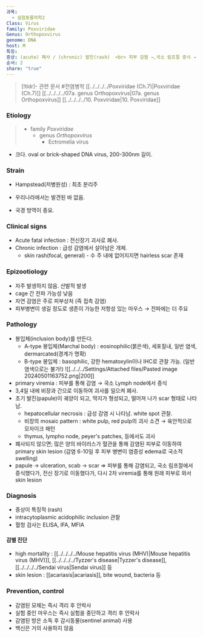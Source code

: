 ```yaml
---
과목:
  - 실험동물의학2
Class: Virus
family: Poxviridae
Genus: Orthopoxvirus
genome: DNA
host: M
특징: 
증상: (acute) 폐사 / (chronic) 발진(rash)  <br> 피부 감염 →,국소 림프절 증식 → 전신 장기 이동 → 2차 viremia → 원래 피부에서 skin lesion
순서: 2
share: "true"
---
```

>[!tldr]- 관련 문서
#전염병학 
[[../../../../Poxviridae (Ch.7)|Poxviridae (Ch.7)]]
[[../../../../07a. genus Orthopoxvirus|07a. genus Orthopoxvirus]]
[[../../../../10. Poxviridae|10. Poxviridae]]
### Etiology
> - family *Poxviridae*
> 	- genus *Orthopoxvirus*
> 		- Ectromelia virus

- 크다. oval or brick-shaped DNA virus, 200-300nm 길이. 

### Strain
- Hampstead(저병원성) : 최초 분리주

- 우리나라에서는 발견된 바 없음.
- 국경 방역이 중요.

### Clinical signs
- Acute fatal infection : 전신장기 괴사로 폐사.
- Chronic infection : 급성 감염에서 살아남은 개체.
	- skin rash(focal, general) - 수 주 내에 없어지지면 hairless scar 존재
### Epizootiology
- 자주 발생하지 않음. 산발적 발생
- cage 간 전파 가능성 낮음
- 자연 감염은 주로 피부상처 (즉 접촉 감염)
- 피부병변이 생길 정도로 생존이 가능한 저항성 있는 마우스 → 전파에는 더 주요

### Pathology
- 봉입체(inclusion body)를 만든다.
	- A-type 봉입체(Marchal body) : eosinophilic(붉은색), 세포질내, 일반 염색, dermarcated(경계가 명확)
	- B-type 봉입체 : basophilic, 강한 hematoxylin이나 IHC로 관찰 가능. (일반 염색으로는 불가!)
![[../../../Settings/Attached files/Pasted image 20240501163752.png|200]]
- primary viremia : 피부를 통해 감염 → 국소 Lymph node에서 증식
- 3,4일 내에 비장과 간으로 이동하여 괴사를 일으켜 폐사.
- 초기 발진(papule)이 궤양이 되고, 딱지가 형성되고, 떨어져 나가 scar 형태로 나타남.
	- hepatocellular necrosis : 급성 감염 시 나타남. white spot 관찰.
	- 비장의 mosaic pattern : white pulp, red pulp의 괴사 소견 → 육안적으로 모자이크 패턴
	- thymus, lympho node, peyer's patches, 등에서도 괴사
- 폐사되지 않으면; 많은 양의 바이러스가 혈관을 통해 감염된 피부로 이동하여 primary skin lesion (감염 6-10일 후 피부 병변이 염증성 edema로 국소적 swelling)
- papule → ulceration, scab → scar
⇒ 피부를 통해 감염되고, 국소 림프절에서 증식했다가, 전신 장기로 이동했다가, 다시 2차 viremia를 통해 원래 피부로 와서 skin lesion


### Diagnosis
- 증상이 특징적 (rash)
- intracytoplasmic acidophilic inclusion 관찰
- 혈청 검사는 ELISA, IFA, MFIA

#### 감별 진단
- high mortality : [[../../../../Mouse hepatitis virus (MHV)|Mouse hepatitis virus (MHV)]], [[../../../../Tyzzer's disease|Tyzzer's disease]], [[../../../../Sendai virus|Sendai virus]] 등
- skin lesion : [[acariasis|acariasis]], bite wound, bacteria 등
### Prevention, control
- 감염된 모체는 즉시 격리 후 안락사
- 실험 중인 마우스는 즉시 실험을 중단하고 격리 후 안락사
- 감염된 방은 소독 후 감시동물(sentinel animal) 사용
- 백신은 거의 사용하지 않음
